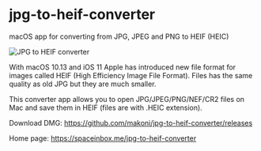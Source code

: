 # jpg-to-heif-converter

macOS app for converting from JPG, JPEG and PNG to HEIF (HEIC)

![JPG to HEIF converter](https://cdn.rawgit.com/makoni/jpg-to-heif-converter/55f49610/screenshot.png "Screenshot")

With macOS 10.13 and iOS 11 Apple has introduced new file format for images called HEIF (High Efficiency Image File Format). Files has the same quality as old JPG but they are much smaller.

This converter app allows you to open JPG/JPEG/PNG/NEF/CR2 files on Mac and save them in HEIF (files are with .HEIC extension).

Download DMG: https://github.com/makoni/jpg-to-heif-converter/releases

Home page: https://spaceinbox.me/jpg-to-heif-converter
